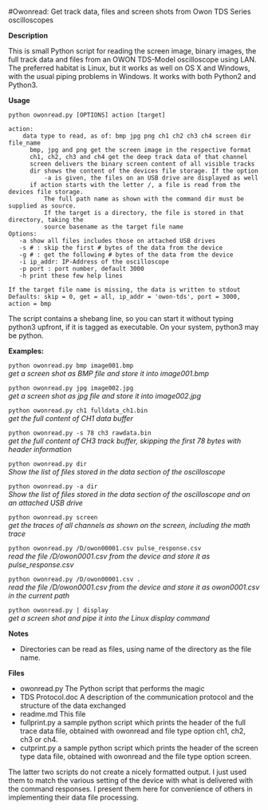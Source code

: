 
#Owonread: Get track data, files and screen shots from Owon TDS Series oscilloscopes

**Description**

This is small Python script for reading the screen image, binary images, the 
full track data and files from an OWON TDS-Model oscilloscope using LAN. 
The preferred habitat is Linux, but it works as well on OS X and Windows, 
with the usual piping problems in Windows. It works with both Python2 and Python3.

**Usage**
```
python owonread.py [OPTIONS] action [target]

action:
    data type to read, as of: bmp jpg png ch1 ch2 ch3 ch4 screen dir file_name
      bmp, jpg and png get the screen image in the respective format
      ch1, ch2, ch3 and ch4 get the deep track data of that channel
      screen delivers the binary screen content of all visible tracks
      dir shows the content of the devices file storage. If the option 
          -a is given, the files on an USB drive are displayed as well
      if action starts with the letter /, a file is read from the devices file storage.
          The full path name as shown with the command dir must be supplied as source. 
          If the target is a directory, the file is stored in that directory, taking the
          source basename as the target file name
Options:
   -a show all files includes those on attached USB drives
   -s # : skip the first # bytes of the data from the device
   -g # : get the following # bytes of the data from the device
   -i ip_addr: IP-Address of the oscilloscope
   -p port : port number, default 3000
   -h print these few help lines
   
If the target file name is missing, the data is written to stdout
Defaults: skip = 0, get = all, ip_addr = 'owon-tds', port = 3000, action = bmp
```
The script contains a shebang line, so you can start it without typing python3 upfront, if it is tagged as executable. On your system, python3 may be python. 


**Examples:**

`python owonread.py bmp image001.bmp`<br>
    *get a screen shot as BMP file and store it into image001.bmp*

`python owonread.py jpg image002.jpg`<br>
    *get a screen shot as jpg file and store it into image002.jpg*

`python owonread.py ch1 fulldata_ch1.bin`<br>
    *get the full content of CH1 data buffer*

`python owonread.py -s 78 ch3 rawdata.bin`<br>
    *get the full content of CH3 track buffer, skipping the first 78 bytes with header information*
    
`python owonread.py dir`<br>
    *Show the list of files stored in the data section of the oscilloscope* 

`python owonread.py -a dir`<br>
    *Show the list of files stored in the data section of the oscilloscope and on an attached USB drive* 

`python owonread.py screen`<br>
    *get the traces of all channels as shown on the screen, including the math trace* 

`python owonread.py /D/owon00001.csv pulse_response.csv`<br>
    *read the file /D/owon0001.csv from the device and store it as pulse_response.csv*

`python owonread.py /D/owon00001.csv .`<br>
    *read the file /D/owon0001.csv from the device and store it as owon0001.csv in the current path*

`python owonread.py | display`<br>
    *get a screen shot and pipe it into the Linux display command*
            
**Notes**
 
- Directories can be read as files, using name of the directory as the file name.

**Files**
 
- owonread.py   The Python script that performs the magic
- TDS Protocol.doc  A description of the communication protocol and the structure of the data exchanged
- readme.md  This file
- fullprint.py  a sample python script which prints the header of the full trace data file, obtained with owonread and file type option  ch1, ch2, ch3 or ch4. 
- cutprint.py a sample python script which prints the header of the screen type data file, obtained with owonread and the file type option screen. 

The latter two scripts do not create a nicely formatted output. I just used them to match the various setting of the device with what is delivered with the command responses. I present them here for convenience of others in implementing their data file processing.
